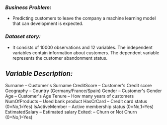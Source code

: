 ### *Business Problem:*

* Predicting customers to leave the company a machine learning model that can development is expected.

### *Dataset story:*

* It consists of 10000 observations and 12 variables. The independent variables contain information about customers. The dependent variable represents the customer abandonment status.

## *Variable Description:*

Surname – Customer's Surname
CreditScore – Customer's Credit score
Geography – Country (Germany/France/Spain)
Gender – Customer's Gender
Age – Customer's Age
Tenure – How many years of customers
NumOfProducts – Used bank product
HasCrCard – Credit card status (0=No,1=Yes)
IsActiveMember – Active membership status (0=No,1=Yes)
EstimatedSalary – Estimated salary
Exited: –  Churn or Not Churn (0=No,1=Yes)
